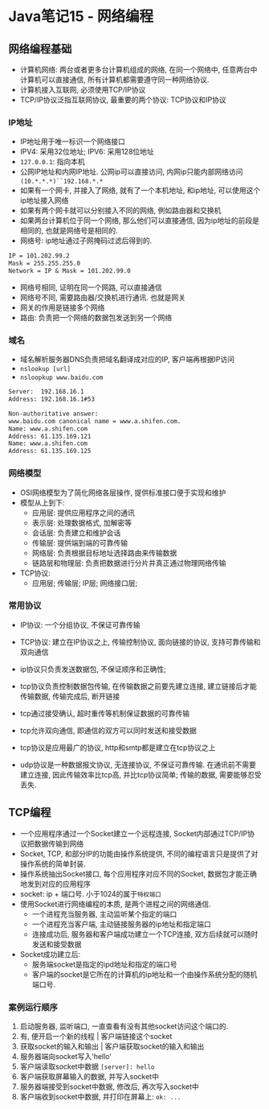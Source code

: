 # Java笔记15 - 网络编程

## 网络编程基础

* 计算机网络: 两台或者更多台计算机组成的网络, 在同一个网络中, 任意两台中计算机可以直接通信, 所有计算机都需要遵守同一种网络协议.
* 计算机接入互联网, 必须使用TCP/IP协议
* TCP/IP协议泛指互联网协议, 最重要的两个协议: TCP协议和IP协议

### IP地址

* IP地址用于唯一标识一个网络接口
* IPV4: 采用32位地址; IPV6: 采用128位地址
* `127.0.0.1`: 指向本机
* 公网IP地址和内网IP地址. 公网ip可以直接访问, 内网ip只能内部网络访问`(10.*.*.*)``192.168.*.*`
* 如果有一个网卡, 并接入了网络, 就有了一个本机地址, 和ip地址, 可以使用这个ip地址接入网络
* 如果有两个网卡就可以分别接入不同的网络, 例如路由器和交换机
* 如果两台计算机位于同一个网络, 那么他们可以直接通信, 因为ip地址的前段是相同的, 也就是网络号是相同的.
* 网络号: ip地址通过子网掩码过滤后得到的.

```md
IP = 101.202.99.2
Mask = 255.255.255.0
Network = IP & Mask = 101.202.99.0
```

* 网络号相同, 证明在同一个网路, 可以直接通信
* 网络号不同, 需要路由器/交换机进行通讯. 也就是网关
* 网关的作用是链接多个网络
* 路由: 负责把一个网络的数据包发送到另一个网络

### 域名

* 域名解析服务器DNS负责把域名翻译成对应的IP, 客户端再根据IP访问
* `nslookup [url]`
* `nsloopkup www.baidu.com`

```txt
Server:  192.168.16.1
Address: 192.168.16.1#53

Non-authoritative answer:
www.baidu.com canonical name = www.a.shifen.com.
Name: www.a.shifen.com
Address: 61.135.169.121
Name: www.a.shifen.com
Address: 61.135.169.125
```

### 网络模型

* OSI网络模型为了简化网络各层操作, 提供标准接口便于实现和维护
* 模型从上到下:
  * 应用层: 提供应用程序之间的通讯
  * 表示层: 处理数据格式, 加解密等
  * 会话层: 负责建立和维护会话
  * 传输层: 提供端到端的可靠传输
  * 网络层: 负责根据目标地址选择路由来传输数据
  * 链路层和物理层: 负责把数据进行分片并真正通过物理网络传输
* TCP协议:
  * 应用层; 传输层; IP层; 网络接口层;

### 常用协议

* IP协议: 一个分组协议, 不保证可靠传输
* TCP协议: 建立在IP协议之上, 传输控制协议, 面向链接的协议, 支持可靠传输和双向通信
* ip协议只负责发送数据包, 不保证顺序和正确性;
* tcp协议负责控制数据包传输, 在传输数据之前要先建立连接, 建立链接后才能传输数据, 传输完成后, 断开链接
* tcp通过接受确认, 超时重传等机制保证数据的可靠传输
* tcp允许双向通信, 即通信的双方可以同时发送和接受数据

* tcp协议是应用最广的协议, http和smtp都是建立在tcp协议之上
* udp协议是一种数据报文协议, 无连接协议, 不保证可靠传输. 在通讯前不需要建立连接, 因此传输效率比tcp高, 并比tcp协议简单; 传输的数据, 需要能够忍受丢失.

## TCP编程

* 一个应用程序通过一个Socket建立一个远程连接, Socket内部通过TCP/IP协议把数据传输到网络
* Socket, TCP, 和部分IP的功能由操作系统提供, 不同的编程语言只是提供了对操作系统的简单封装.
* 操作系统抽出Socket接口, 每个应用程序对应不同的Socket, 数据包才能正确地发到对应的应用程序
* socket: ip + 端口号. 小于1024的属于`特权端口`
* 使用Socket进行网络编程的本质, 是两个进程之间的网络通信.
  * 一个进程充当服务器, 主动监听某个指定的端口
  * 一个进程充当客户端, 主动链接服务器的ip地址和指定端口
  * 连接成功后, 服务器和客户端成功建立一个TCP连接, 双方后续就可以随时发送和接受数据
* Socket成功建立后:
  * 服务端socket是指定的ipd地址和指定的端口号
  * 客户端的socket是它所在的计算机的ip地址和一个由操作系统分配的随机端口号.

### 案例运行顺序

1. 启动服务器, 监听端口, 一直查看有没有其他socket访问这个端口的.
2. 有, 便开启一个新的线程 | 客户端链接这个socket
3. 获取socket的输入和输出 | 客户端获取socket的输入和输出
4. 服务器端向socket写入'hello'
5. 客户端读取socket中数据 `[server]: hello`
6. 客户端获取屏幕输入的数据, 并写入socket中
7. 服务器端接受到socket中数据, 修改后, 再次写入socket中
8. 客户端收到socket中数据, 并打印在屏幕上: `ok: ...`
